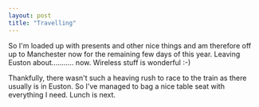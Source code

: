 ```yaml
---
layout: post
title: "Travelling"
---
```

So I'm loaded up with presents and other nice things and am therefore off up
to Manchester now for the remaining few days of this year. Leaving Euston
about........... now. Wireless stuff is wonderful :-)

Thankfully, there wasn't such a heaving rush to race to the train as there
usually is in Euston. So I've managed to bag a nice table seat with everything
I need. Lunch is next.
